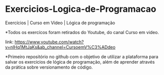 # Exercicios-Logica-de-Programacao

Exercícios | Curso em Vídeo | Lógica de programação 

*Todos os exercícos foram retirados do Youtube, do canal Curso em video. 

link: https://www.youtube.com/watch?v=nIHq1MtJaKs&ab_channel=CursoemV%C3%ADdeo 

*Primeiro repositório no github com o objetivo de utilizar a plataforma para salvar os exercicios de lógica de programação, além de aprender através da prática sobre versionamento de código.
